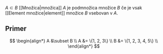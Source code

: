 $A \subset B$ [[Množica|množica]] $A$ je podmnožica množice $B$ če je vsak [[Element množice|element]] množice $B$ vsebovan v $A$.
## Primer
$$
\begin{align*}
A &\subset B \\
A &= \{1, 2, 3\} \\
B &= \{1, 2, 3, 4, 5\} \\
\end{align*}
$$